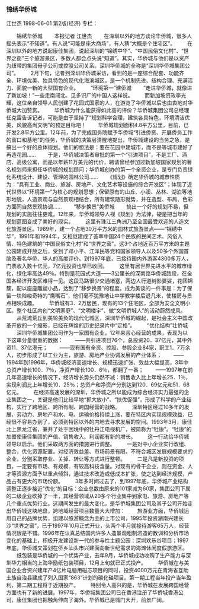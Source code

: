 ### 锦绣华侨城
江世杰
1998-06-01
第2版(经济)
专栏：

　　锦绣华侨城
　　本报记者  江世杰
　　在深圳以外的地方谈论华侨城，很多人摇头表示“不知道”。有人说“可能是座大商场”，有人猜“大概是个住宅区”。
　　在深圳以外的地方说起康佳集团，说起深圳的“锦绣中华”、“中国民俗文化村”、“世界之窗”三个旅游景区，多数人都会点头说“知道”。其实，华侨城与他们是以资产为纽带的集团母子公司或控股公司关系。深圳华侨城的全称是“深圳华侨城集团公司”。
　　2月下旬，记者到深圳华侨城采访，看到的是一座综合配套、功能齐全、环境优美、独具特色的现代化海滨城区，是一个机制先进、结构合理、充满活力、面貌一新的大型国有企业。
　　“环境第一”建侨城
　　“走进华侨城，就像进了新加坡！”一些走南闯北、见多识广的中国人这样说。
　　而新加坡资政李光耀，这位亲自领导人民创建了花园式国家的人，在游览了华侨城以后也由衷地对华侨城大加赞赏。
　　华侨城为什么能获得如此高的评价？华侨城集团公司总经理任克雷告诉记者，可能是由于坚持了“规划科学合理，建筑各具特色，环境清洁优美，风貌高尚文明”的预定目标吧！
　　华侨城规划面积4.8平方公里，目前，已开发2.8平方公里。12年前，为了完成国务院赋予华侨城“引进侨资、开展侨务工作的窗口和基地”的任务，华侨城的决策层清醒地提出，华侨城建设的当务之急，是搞出一个好的总体规划。他们的想法是：要在花园中建城市，而不是等城市建好了再造花园……
　　于是，华侨城决策者审批的第一个“引进项目”，不是工厂、酒店、高级公寓，而是以年薪11万美元的代价，聘请曾经参加过新加坡国家规划的著名规划师来担任华侨城的规划顾问；华侨城创办的第一个全资企业，是专门负责绿化系统设计、建设、管理的园林公司……
　　《规划》确定华侨城的城市性质为：“具有工业、商业、旅游、房地产、文化艺术等设施的综合开发区”；体现了近代世界以“环境第一”为核心的规划思想；保留原有的山丘、小溪、丛林、湖泊等地形地貌，人造景观与自然景观相结合，所有建筑随形就势，并在造型、布局、色彩方面同自然景观协调……
　　“移步换景”美侨城
　　搞出一个好的规划不易，但规划的实施往往更难。12年来，华侨城领导人视《规划》为法律，硬是把当年的规划蓝图变成了美好的现实。
　　这里有珠江三角洲乃至全国最受欢迎的人造文化旅游景区。1989年，建一个占地30万平方米的园林式旅游景点——“锦绣中华”，1991年和1994年，又相继建成了荟萃中国24个民族的民间艺术、风俗人情、特色建筑的“中国民俗文化村”和“世界之窗”。这3个占地近百万平方米的主题公园建成开放之后，受到了邓小平、江泽民等党和国家领导人以及50多个外国首脑及著名华侨、华人的高度评价。到1997年底，已接待国内外游客4300多万人，门票收入数十亿元，7亿元投资也早已收回。
　　这里有居世界先进水平的城市绿化，绿化率高达49％。特别是花园式大道——3公里长的深南路华侨城路段，在全国各经济开发区难得一见。这段马路很少交通堵塞，两边人行道树影婆娑，花团锦簇，配以座座雕塑小品，达到了“移步换景”的程度。成为美谈的一件事是：为了保留一块险峻奇特的“鹰嘴石”，他们毫不犹豫地让中学教学楼后退几米，使楼房与景点相映成趣。
　　华侨城有3．2万居民，现有的13个住宅区，全部为安全文明小区。整个社区内创“文明家庭”、“文明楼宇”、做“文明侨城人”的活动蔚然成风。
　　从荒滩荒丘到美轮美奂的现代化城区，深圳华侨城的崛起，是社会主义中国改革开放的一个缩影，已经在辉煌的历史纪录片中“定格”。
　　“优化结构”壮侨城
　　深圳华侨城集团公司作为一家国有企业，12年来苦心经营的成果，表现为以下这串分量很重的数据：
　　——共引进项目76个，总投资20．37亿元，其中外资11．37亿港元；
　　——现有国有全资、控股、参股企业84家，职工1．7万余人，初步形成了以工业为主，旅游、房地产业协调发展的产业体系；
　　——1994年到1996年，华侨城经济高速增长、规模迅速扩张、效益大幅提高，3年中总资产增长100．7％，净资产增长100．6％，都翻了一番；
　　——1997年在前几年高速增长的情况下，经济增长势头仍然不减：销售收入比上年增长25．1％，实现利润比上年增长10．25％；总资产和净资产分别达到120．69亿元和51．68亿元。
　　在经济高速发展的深圳，华侨城之所以能成为综合经济实力最强的企业集团之一，关键是他们比较早地“抓大放小”、“扶优促强”，形成了科学的产业结构，实行了跨地区、跨所有制、跨国经营的战略。
　　深圳特区经过10多年的发展，劳动力、房地产和水、电、运输价格持续上涨，要在特区内实现规模效益，已经很不容易办到了，必须到特区以外的内地去寻求发展的空间。1993年3月，康佳北上黑龙江省，兼并了处于困境中的牡丹江电视机厂，被简称为“牡康”。“牡康”的加盟使康佳集团的产值、销售收入、利润都有新的增长。
　　这一行动给华侨城领导以启示。他们采取两方面的措施进行调整。
　　一是对中小企业实行改组、整合，优化资源配置。对经济效益差、市场前景有限、不符合城区发展规模要求的企业，分别采取停业、关掉、转让等方式进行整顿。
　　二是凡是新投资的项目，一定要有市场、有规模、有较高科技含量。对现有的骨干企业，则在资金、人才等资源方面予以重点倾斜，通过技术改造或低成本扩张，使之达到经济规模，产品占有更大的市场份额。
　　3年多时间过去了，到1997年底，华侨城产业结构调整正逐步接近“优化”的目标：企业总数由原来的101家减为60家，集团公司下属的二级企业砍掉了一半，其经营领域从20多个行业集中到家电、旅游、房地产等几个重点优势行业。这期间发生的最大变化，是华侨城集团公司及其子公司开始走出华侨城这块地盘，跨地域经营项目数量大大增加：
　　旅游业方面，华侨城运用自己的品牌优势，组建以旅游概念为主的上市公司，1995年投资湖南兴建长沙“世界之窗”，已于1997年10月正式开业，头两个半月就接待游客65万人，经营情况很是不错。1996年在认真总结国内许多人造景观粗制滥造的教训和分析市场变化的基础上，积极开发建设新一代的参与性主题公园：深圳欢乐谷项目；1997年底，华侨城又策划在侨乡汕头市兴建面向新世纪需求的海滩休闲度假旅游区。
　　纸包装是华侨城的一个优势产业，去年9月，华侨城成功收购了生产能力与深圳华力相当的上海华励纸包装项目，12月上旬就已正式投产。
　　华侨城在与美国企业合资兴建年产4亿片电脑用磁芯项目的同时，投资4000万元在青海省互助土族自治县建成了列入国家“863”计划的碳化硅项目。第一期工程当年投产当年盈利，第二期工程将于近期投产。
　　特别令人高兴的是，华侨城在发展跨国经营方面也有了新的进展。1997年，华侨城集团公司已在香港注册了华侨城香港公司，康佳集团也把触角伸向了海外。华侨城已是城门大开，前景广阔。
